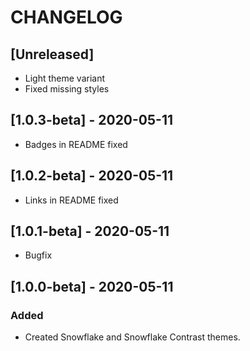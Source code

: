 # CHANGELOG
## [Unreleased]
- Light theme variant
- Fixed missing styles

## [1.0.3-beta] - 2020-05-11
- Badges in README fixed
## [1.0.2-beta] - 2020-05-11
- Links in README fixed
## [1.0.1-beta] - 2020-05-11
- Bugfix
## [1.0.0-beta] - 2020-05-11
### Added
- Created Snowflake and Snowflake Contrast themes.
